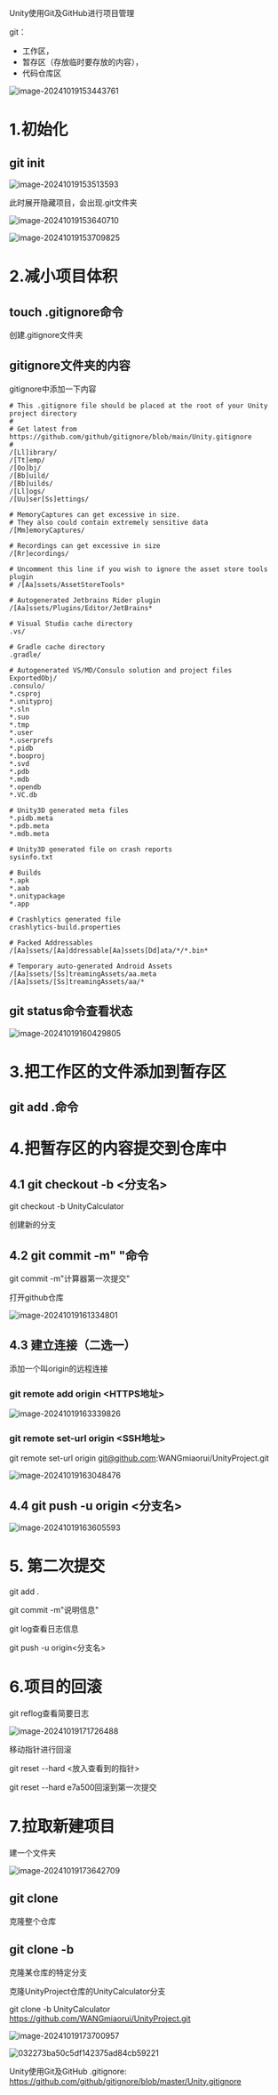 Unity使用Git及GitHub进行项目管理

git：

- 工作区，
- 暂存区（存放临时要存放的内容），
- 代码仓库区





![image-20241019153443761](https://raw.githubusercontent.com/WANGmiaorui/-Typora_picture/%E4%B8%80%E4%BA%9B%E7%9E%8E%E6%8D%A3%E9%BC%93%E7%9A%84%E4%B8%9C%E8%A5%BF/github_Typora202410191631777.png)



# 1.初始化

## git init

![image-20241019153513593](https://raw.githubusercontent.com/WANGmiaorui/-Typora_picture/%E4%B8%80%E4%BA%9B%E7%9E%8E%E6%8D%A3%E9%BC%93%E7%9A%84%E4%B8%9C%E8%A5%BF/github_Typora202410191631039.png)

此时展开隐藏项目，会出现.git文件夹

![image-20241019153640710](https://raw.githubusercontent.com/WANGmiaorui/-Typora_picture/%E4%B8%80%E4%BA%9B%E7%9E%8E%E6%8D%A3%E9%BC%93%E7%9A%84%E4%B8%9C%E8%A5%BF/github_Typora202410191632021.png)





![image-20241019153709825](https://raw.githubusercontent.com/WANGmiaorui/-Typora_picture/%E4%B8%80%E4%BA%9B%E7%9E%8E%E6%8D%A3%E9%BC%93%E7%9A%84%E4%B8%9C%E8%A5%BF/github_Typora202410191632961.png)

# 2.减小项目体积

## touch .gitignore命令

创建.gitignore文件夹

## gitignore文件夹的内容

gitignore中添加一下内容

```
# This .gitignore file should be placed at the root of your Unity project directory
#
# Get latest from https://github.com/github/gitignore/blob/main/Unity.gitignore
#
/[Ll]ibrary/
/[Tt]emp/
/[Oo]bj/
/[Bb]uild/
/[Bb]uilds/
/[Ll]ogs/
/[Uu]ser[Ss]ettings/

# MemoryCaptures can get excessive in size.
# They also could contain extremely sensitive data
/[Mm]emoryCaptures/

# Recordings can get excessive in size
/[Rr]ecordings/

# Uncomment this line if you wish to ignore the asset store tools plugin
# /[Aa]ssets/AssetStoreTools*

# Autogenerated Jetbrains Rider plugin
/[Aa]ssets/Plugins/Editor/JetBrains*

# Visual Studio cache directory
.vs/

# Gradle cache directory
.gradle/

# Autogenerated VS/MD/Consulo solution and project files
ExportedObj/
.consulo/
*.csproj
*.unityproj
*.sln
*.suo
*.tmp
*.user
*.userprefs
*.pidb
*.booproj
*.svd
*.pdb
*.mdb
*.opendb
*.VC.db

# Unity3D generated meta files
*.pidb.meta
*.pdb.meta
*.mdb.meta

# Unity3D generated file on crash reports
sysinfo.txt

# Builds
*.apk
*.aab
*.unitypackage
*.app

# Crashlytics generated file
crashlytics-build.properties

# Packed Addressables
/[Aa]ssets/[Aa]ddressable[Aa]ssets[Dd]ata/*/*.bin*

# Temporary auto-generated Android Assets
/[Aa]ssets/[Ss]treamingAssets/aa.meta
/[Aa]ssets/[Ss]treamingAssets/aa/*
```

## git status命令查看状态





![image-20241019160429805](https://raw.githubusercontent.com/WANGmiaorui/-Typora_picture/%E4%B8%80%E4%BA%9B%E7%9E%8E%E6%8D%A3%E9%BC%93%E7%9A%84%E4%B8%9C%E8%A5%BF/github_Typora202410191632627.png)



# 3.把工作区的文件添加到暂存区

## git add .命令



# 4.把暂存区的内容提交到仓库中



## 4.1 git checkout -b <分支名>

git checkout -b UnityCalculator

创建新的分支

## 4.2 git commit -m"     "命令

git commit -m"计算器第一次提交"

打开github仓库 

![image-20241019161334801](https://raw.githubusercontent.com/WANGmiaorui/-Typora_picture/%E4%B8%80%E4%BA%9B%E7%9E%8E%E6%8D%A3%E9%BC%93%E7%9A%84%E4%B8%9C%E8%A5%BF/github_Typora202410191633312.png)

## 4.3 建立连接（二选一）

添加一个叫origin的远程连接

### git remote add origin <HTTPS地址>



![image-20241019163339826](https://raw.githubusercontent.com/WANGmiaorui/-Typora_picture/%E4%B8%80%E4%BA%9B%E7%9E%8E%E6%8D%A3%E9%BC%93%E7%9A%84%E4%B8%9C%E8%A5%BF/github_Typora202410191633357.png)



### git remote set-url origin <SSH地址>

git remote set-url origin git@github.com:WANGmiaorui/UnityProject.git

![image-20241019163048476](https://raw.githubusercontent.com/WANGmiaorui/-Typora_picture/%E4%B8%80%E4%BA%9B%E7%9E%8E%E6%8D%A3%E9%BC%93%E7%9A%84%E4%B8%9C%E8%A5%BF/github_Typora202410191633822.png)

##  4.4 git push -u origin <分支名>



![image-20241019163605593](https://raw.githubusercontent.com/WANGmiaorui/-Typora_picture/%E4%B8%80%E4%BA%9B%E7%9E%8E%E6%8D%A3%E9%BC%93%E7%9A%84%E4%B8%9C%E8%A5%BF/github_Typora202410191717996.png)

# 5. 第二次提交

git add .

git commit -m"说明信息"

git log查看日志信息

git push -u origin<分支名>

# 6.项目的回滚

git reflog查看简要日志

![image-20241019171726488](https://raw.githubusercontent.com/WANGmiaorui/-Typora_picture/%E4%B8%80%E4%BA%9B%E7%9E%8E%E6%8D%A3%E9%BC%93%E7%9A%84%E4%B8%9C%E8%A5%BF/github_Typora202410191717997.png)

移动指针进行回滚 

git reset --hard <放入查看到的指针>

git reset --hard e7a500回滚到第一次提交

# 7.拉取新建项目

建一个文件夹

![image-20241019173642709](https://raw.githubusercontent.com/WANGmiaorui/-Typora_picture/%E4%B8%80%E4%BA%9B%E7%9E%8E%E6%8D%A3%E9%BC%93%E7%9A%84%E4%B8%9C%E8%A5%BF/github_Typora202410191737370.png)

## git clone <repository-url>

克隆整个仓库

## git clone -b <branch-name> <repository-url>

克隆某仓库的特定分支

克隆UnityProject仓库的UnityCalculator分支

 git clone -b UnityCalculator https://github.com/WANGmiaorui/UnityProject.git

![image-20241019173700957](https://raw.githubusercontent.com/WANGmiaorui/-Typora_picture/%E4%B8%80%E4%BA%9B%E7%9E%8E%E6%8D%A3%E9%BC%93%E7%9A%84%E4%B8%9C%E8%A5%BF/github_Typora202410191737371.png)



![032273ba50c5df142375ad84cb59221](https://raw.githubusercontent.com/WANGmiaorui/-Typora_picture/%E4%B8%80%E4%BA%9B%E7%9E%8E%E6%8D%A3%E9%BC%93%E7%9A%84%E4%B8%9C%E8%A5%BF/github_Typora202410191800845.png)



Unity使用Git及GitHub .gitignore: https://github.com/github/gitignore/blob/master/Unity.gitignore